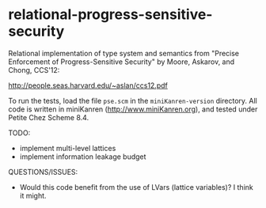 relational-progress-sensitive-security
======================================

Relational implementation of type system and semantics from "Precise Enforcement of Progress-Sensitive Security" by Moore, Askarov, and Chong, CCS'12:

http://people.seas.harvard.edu/~aslan/ccs12.pdf

To run the tests, load the file ```pse.scm``` in the ```miniKanren-version``` directory.  All code is written in miniKanren (http://www.miniKanren.org), and tested under Petite Chez Scheme 8.4.

TODO:

* implement multi-level lattices
* implement information leakage budget

QUESTIONS/ISSUES:

* Would this code benefit from the use of LVars (lattice variables)?  I think it might.
